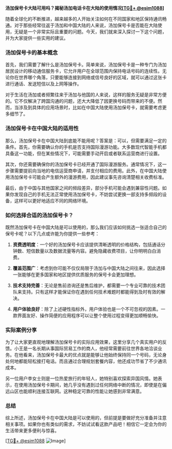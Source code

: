 **汤加保号卡大陆可用吗？揭秘汤加电话卡在大陆的使用情况[[TG💪+ @esim1088](https://t.me/s/esim1088)]**

随着全球化的不断推进，越来越多的人开始关注如何在不同国家和地区保持通讯畅通。对于那些经常往返于汤加和中国大陆的人来说，汤加保号卡是否能在大陆使用，无疑是一个非常实际且重要的问题。今天，我们就来深入探讨一下这个问题，并为大家提供一些实用的建议。

### 汤加保号卡的基本概念

首先，我们需要了解什么是汤加保号卡。简单来说，汤加保号卡是一种专门为汤加居民设计的移动通信服务卡，它允许用户在全球范围内保持电话号码的连续性。无论你在世界哪个角落，只要能够连接到网络或信号良好的区域，就可以通过这张卡进行通话、发送短信以及上网等操作。

对于生活在汤加或者频繁往来于汤加与他国的人来说，这样的服务无疑是非常方便的。它不仅解决了跨国沟通的问题，还大大降低了因更换号码而带来的不便。然而，当涉及到具体的应用场景时，比如在中国大陆使用汤加保号卡，就需要考虑更多细节了。

### 汤加保号卡在中国大陆的适用性

那么，汤加保号卡在中国大陆到底能不能用呢？答案是：可以，但需要满足一定的条件。首先，你需要确认你的手机是否支持国际漫游功能。大多数现代智能手机都具备这一功能，但在某些情况下，可能需要手动开启或者联系运营商进行设置。

其次，你还需要确保你的汤加保号卡已经开通了国际漫游服务。通常情况下，这一步骤需要提前向当地的电信运营商申请，并支付相应的费用。此外，在中国大陆使用汤加保号卡可能会产生额外的漫游费用，因此建议事先咨询清楚相关收费标准。

最后，由于中国与其他国家之间的频段差异，部分手机可能会遇到兼容性问题。如果你发现自己的手机无法正常使用汤加保号卡，不妨尝试更换一部支持多频段的设备，这样可以更好地适应不同的网络环境。

### 如何选择合适的汤加保号卡？

既然汤加保号卡在中国大陆是可以使用的，那么我们应该如何挑选一张适合自己的保号卡呢？以下几点或许能为你提供一些参考：

1. **资费透明度**：一个好的汤加保号卡应该提供清晰透明的价格结构，包括通话分钟数、短信数量以及数据流量等内容。避免隐藏收费项目，让你明明白白消费。
   
2. **覆盖范围广**：考虑到你可能不仅仅局限于汤加与中国大陆之间往来，因此选择一张能够在更多国家和地区提供优质服务的保号卡会更加理想。

3. **技术支持完善**：无论是售前咨询还是售后维护，都需要一个专业可靠的技术团队来支持。只有这样才能保证你在遇到任何技术难题时都能得到及时有效的解决。

4. **用户体验良好**：除了上述硬性指标外，用户体验也是一个不可忽视的因素。一款界面友好、操作简便的应用程序可以让整个使用过程变得更加顺畅愉快。

### 实际案例分享

为了让大家更直观地理解汤加保号卡的实际应用效果，这里分享几个真实用户的反馈。小王是一名长期从事国际贸易工作的商人，他经常需要前往世界各地洽谈业务。在他看来，汤加保号卡最大的优点就是能够让他始终保持同一个号码，无论身处何地都能轻松接打电话。而且通过合理规划套餐内容，他还成功节省了不少通讯成本。

另一位用户李女士则是一位热爱旅行的年轻人，她特别喜欢探索异国风情。她表示，在使用汤加保号卡期间，她几乎没有遇到过任何网络中断的情况，即使是在偏远山区也能顺利连接互联网。这种稳定可靠的性能让她感到非常满意。

### 总结

综上所述，汤加保号卡在中国大陆是可以使用的，但前提是要做好充分准备并注意相关事项。如果你也有类似的需求，不妨试试看这款产品吧！相信它一定会为你的生活带来更多便利与惊喜。

[[TG💪+ @esim1088](https://t.me/s/esim1088) ![Image](https://i.postimg.cc/4NQfJmqS/Snipaste-2025-05-13-00-14-12.png)]